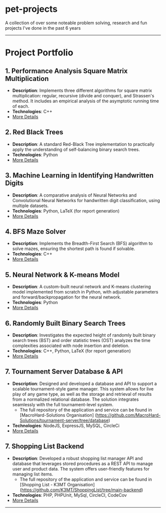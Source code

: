 # pet-projects
A collection of over some noteable problem solving, research and fun projects I've done in the past 6 years

___

# Project Portfolio

## 1. **Performance Analysis Square Matrix Multiplication**
   - **Description**: Implements three different algorithms for square matrix multiplication: regular, recursive (divide and conquer), and Strassen's method. It includes an empirical analysis of the asymptotic running time of each.
   - **Technologies**: C++
   - [More Details](./Performance-Analysis-Square-Matrix-Multiplication/README.md)

## 2. **Red Black Trees**
   - **Description**: A standard Red-Black Tree implementation to practically apply the understanding of self-balancing binary search trees.
   - **Technologies**: Python
   - [More Details](./Red-Black-Trees/README.md)

## 3. **Machine Learning in Identifying Handwritten Digits**
   - **Description**: A comparative analysis of Neural Networks and Convolutional Neural Networks for handwritten digit classification, using multiple datasets.
   - **Technologies**: Python, LaTeX (for report generation)
   - [More Details](./ML-Handwritten-Digits/README.md)

## 4. **BFS Maze Solver**
   - **Description**: Implements the Breadth-First Search (BFS) algorithm to solve mazes, ensuring the shortest path is found if solvable.
   - **Technologies**: C++
   - [More Details](./BFS-Maze-Solver/README.md)

## 5. **Neural Network & K-means Model**
   - **Description**: A custom-built neural network and K-means clustering model implemented from scratch in Python, with adjustable parameters and forward/backpropagation for the neural network.
   - **Technologies**: Python
   - [More Details](./Neural-Network-Kmeans/README.md)

## 6. **Randomly Built Binary Search Trees**
   - **Description**: Investigates the expected height of randomly built binary search trees (BST) and order statistic trees (OST) analyzes the time complexities associated with node insertion and deletion.
   - **Technologies**: C++, Python, LaTeX (for report generation)
   - [More Details](./Binary-Search-And-Order-Statistic-Trees/README.md)

## 7. **Tournament Server Database & API**
   - **Description**: Designed and developed a database and API to support a scalable tournament-style game manager. This system allows for live play of any game type, as well as the storage and retrieval of results from a normalized relational database. The solution integrates seamlessly with the full tournament-level system. 
     - The full repository of the application and service can be found in [MacroHard-Solutions Organisation] (https://github.com/MacroHard-Solutions/tournament-server/tree/database)
   - **Technologies**: NodeJS, ExpressJS, MySQL, CircleCi
   - [More Details](./Tournament-Server-Backend/README.md)

## 7. **Shopping List Backend**
   - **Description**: Developed a robust shopping list manager API and database that leverages stored procedures as a REST API to manage user and product data. The system offers user-friendly features for managing list items. 
     - The full repository of the application and service can be found in [Shopping List - K3MT Organisation] (https://github.com/K3MT/ShoppingList/tree/main-backend)
   - **Technologies**: PHP, PHPUnit, MySql, CircleCI, CodeCov
   - [More Details](./Shopping-List-Backend/README.md)

---
